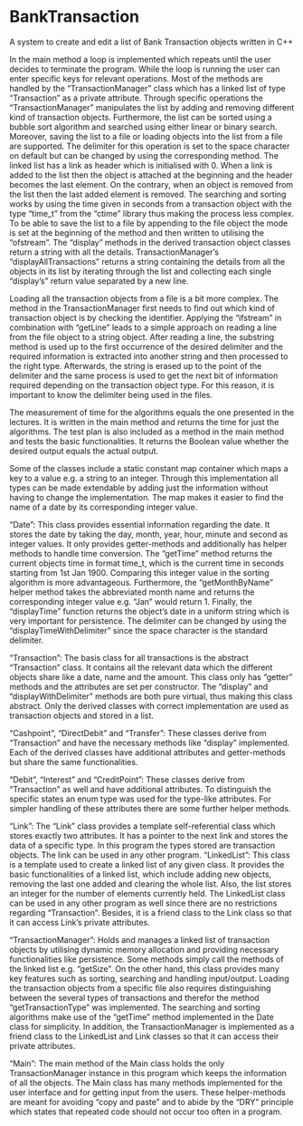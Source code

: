 # BankTransaction
A system to create and edit a list of Bank Transaction objects written in C++

In the main method a loop is implemented which repeats until the user decides to terminate the program. While the loop is running the user can enter specific keys for relevant operations. Most of the methods are handled by the “TransactionManager” class which has a linked list of type “Transaction” as a private attribute. Through specific operations the “TransactionManager” manipulates the list by adding and removing different kind of transaction objects. Furthermore, the list can be sorted using a bubble sort algorithm and searched using either linear or binary search. Moreover, saving the list to a file or loading objects into the list from a file are supported. The delimiter for this operation is set to the space character on default but can be changed by using the corresponding method. The linked list has a link as header which is initialised with 0. When a link is added to the list then the object is attached at the beginning and the header becomes the last element. On the contrary, when an object is removed from the list then the last added element is removed. The searching and sorting works by using the time given in seconds from a transaction object with the type “time_t” from the “ctime” library thus making the process less complex.  To be able to save the list to a file by appending to the file object the mode is set at the beginning of the method and then written to utilising the “ofstream”. The “display” methods in the derived transaction object classes return a string with all the details. TransactionManager’s “displayAllTransactions” returns a string containing the details from all the objects in its list by iterating through the list and collecting each single “display’s” return value separated by a new line.

Loading all the transaction objects from a file is a bit more complex. The method in the TransactionManager first needs to find out which kind of transaction object is by checking the identifier. Applying the “ifstream” in combination with “getLine” leads to a simple approach on reading a line from the file object to a string object. After reading a line, the substring method is used up to the first occurrence of the desired delimiter and the required information is extracted into another string and then processed to the right type. Afterwards, the string is erased up to the point of the delimiter and the same process is used to get the next bit of information required depending on the transaction object type. For this reason, it is important to know the delimiter being used in the files.

The measurement of time for the algorithms equals the one presented in the lectures. It is written in the main method and returns the time for just the algorithms. The test plan is also included as a method in the main method and tests the basic functionalities. It returns the Boolean value whether the desired output equals the actual output. 

Some of the classes include a static constant map container which maps a key to a value e.g. a string to an integer.  Through this implementation all types can be made extendable by adding just the information without having to change the implementation. The map makes it easier to find the name of a date by its corresponding integer value.

“Date”: This class provides essential information regarding the date. It stores the date by taking the day, month, year, hour, minute and second as integer values. It only provides getter-methods and additionally has helper methods to handle time conversion. The “getTime” method returns the current objects time in format time_t, which is the current time in seconds starting from 1st Jan 1900. Comparing this integer value in the sorting algorithm is more advantageous. Furthermore, the “getMonthByName” helper method takes the abbreviated month name and returns the corresponding integer value e.g. “Jan” would return 1. Finally, the “displayTime” function returns the object’s date in a uniform string which is very important for persistence. The delimiter can be changed by using the “displayTimeWithDelimiter” since the space character is the standard delimiter.

“Transaction”: The basis class for all transactions is the abstract “Transaction” class. It contains all the relevant data which the different objects share like a date, name and the amount. This class only has “getter” methods and the attributes are set per constructor. The “display” and “displayWithDelimiter” methods are both pure virtual, thus making this class abstract. Only the derived classes with correct implementation are used as transaction objects and stored in a list.

“Cashpoint”, “DirectDebit” and “Transfer”: These classes derive from “Transaction” and have the necessary methods like “display” implemented. Each of the derived classes have additional attributes and getter-methods but share the same functionalities.

“Debit”, “Interest” and “CreditPoint”: These classes derive from “Transaction” as well and have additional attributes. To distinguish the specific states an enum type was used for the type-like attributes. For simpler handling of these attributes there are some further helper methods.

“Link”: The “Link” class provides a template self-referential class which stores exactly two attributes. It has a pointer to the next link and stores the data of a specific type. In this program the types stored are transaction objects. The link can be used in any other program. 
“LinkedList”: This class is a template used to create a linked list of any given class. It provides the basic functionalities of a linked list, which include adding new objects, removing the last one added and clearing the whole list. Also, the list stores an integer for the number of elements currently held. The LinkedList class can be used in any other program as well since there are no restrictions regarding “Transaction”. Besides, it is a friend class to the Link class so that it can access Link’s private attributes.

“TransactionManager”: Holds and manages a linked list of transaction objects by utilising dynamic memory allocation and providing necessary functionalities like persistence. Some methods simply call the methods of the linked list e.g. “getSize”. On the other hand, this class provides many key features such as sorting, searching and handling input/output. Loading the transaction objects from a specific file also requires distinguishing between the several types of transactions and therefor the method “getTransactionType” was implemented. The searching and sorting algorithms make use of the “getTime” method implemented in the Date class for simplicity. In addition, the TransactionManager is implemented as a friend class to the LinkedList and Link classes so that it can access their private attributes.

“Main”: The main method of the Main class holds the only TransactionManager instance in this program which keeps the information of all the objects. The Main class has many methods implemented for the user interface and for getting input from the users. These helper-methods are meant for avoiding “copy and paste” and to abide by the “DRY” principle which states that repeated code should not occur too often in a program.
